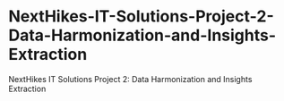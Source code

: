 # NextHikes-IT-Solutions-Project-2-Data-Harmonization-and-Insights-Extraction
NextHikes IT Solutions Project 2: Data Harmonization and Insights Extraction
